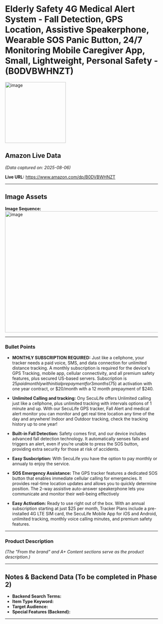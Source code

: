 # Elderly Safety 4G Medical Alert System - Fall Detection, GPS Location, Assistive Speakerphone, Wearable SOS Panic Button, 24/7 Monitoring Mobile Caregiver App, Small, Lightweight, Personal Safety - (B0DVBWHNZT)

<img width="200" height="200" alt="image" src="https://github.com/user-attachments/assets/37de03e4-01d7-4043-9e21-752b7b438c7a" />

## Amazon Live Data
*(Data captured on: 2025-08-06)*

**Live URL:** https://www.amazon.com/dp/B0DVBWHNZT

---

## Image Assets

**Image Sequence:**
<img width="1036" height="398" alt="image" src="https://github.com/user-attachments/assets/11367aba-d746-489c-a20e-586ecee2f105" />

---

### Bullet Points

- **MONTHLY SUBSCRIPTION REQUIRED:** Just like a cellphone, your tracker needs a paid voice, SMS, and data connection for unlimited distance tracking. A monthly subscription is required for the device's GPS Tracking, mobile app, cellular connectivity, and all premium safety features, plus secured US-based servers. Subscription is $25 paid monthly with initial prepayment for 3 months ($75) at activation with one year contract, or $20/month with a 12 month prepayment of $240.

- **Unlimited Calling and tracking:** Ony SecuLife offers Unlimited calling just like a cellphone, plus unlimited tracking with intervals options of 1 minute and up. With our SecuLife GPS tracker, Fall Alert and medical alert monitor you can monitor and get real time location any time of the day and anywhere! Indoor and Outdoor tracking, check the tracking  history up to one year!

- **Built-in Fall Detection:** Safety comes first, and our device includes advanced fall detection technology. It automatically senses falls and triggers an alert, even if you’re unable to press the SOS button, providing extra security for those at risk of accidents.

- **Easy Susbcription:** With SecuLife you have the option to pay monthly or annualy to enjoy the service.

- **SOS Emergency Assistance:** The GPS tracker features a dedicated SOS button that enables immediate cellular calling for emergencies. It provides real-time location updates and allows you to quickly determine position. The 2-way assistive auto-answer speakerphone lets you communicate and monitor their well-being effectively

- **Easy Activation:** Ready to use right out of the box. With an annual subscription starting at just $25 per month, Tracker Plans include a pre-installed 4G LTE SIM card, the SecuLife Mobile App for iOS and Android, unlimited tracking, monthly voice calling minutes, and premium safety features.

---

### Product Description

*(The "From the brand" and A+ Content sections serve as the product description.)*

---
## Notes & Backend Data (To be completed in Phase 2)

- **Backend Search Terms:**
- **Item Type Keyword:**
- **Target Audience:**
- **Special Features (Backend):**

---
